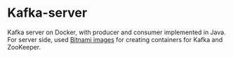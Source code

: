 # Kafka-server
Kafka server on Docker, with producer and consumer implemented in Java. <br />
For server side, used [Bitnami images](https://hub.docker.com/r/bitnami/kafka/) for creating containers for Kafka and ZooKeeper.
